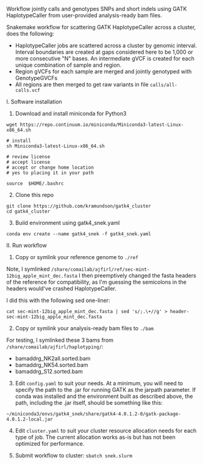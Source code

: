 Workflow jointly calls and genotypes SNPs and short indels using GATK HaplotypeCaller
from user-provided analysis-ready bam files.

Snakemake workflow for scattering GATK HaplotypeCaller across a cluster, does the following:

* HaplotypeCaller jobs are scattered across a cluster by genomic interval. Interval 
  boundaries are created at gaps considered here to be 1,000 or more consecutive "N" bases.
  An intermediate gVCF is created for each unique combination of sample and region.
* Region gVCFs for each sample are merged and jointly genotyped with GenotypeGVCFs
* All regions are then merged to get raw variants in file ```calls/all-calls.vcf```

I. Software installation

1. Download and install miniconda for Python3

```
wget https://repo.continuum.io/miniconda/Miniconda3-latest-Linux-x86_64.sh

# install
sh Miniconda3-latest-Linux-x86_64.sh

# review license
# accept license
# accept or change home location
# yes to placing it in your path

source  $HOME/.bashrc
```

2. Clone this repo

```
git clone https://github.com/kramundson/gatk4_cluster
cd gatk4_cluster
```

3. Build environment using gatk4_snek.yaml

```
conda env create --name gatk4_snek -f gatk4_snek.yaml
```

II. Run workflow

1. Copy or symlink your reference genome to ```./ref```

Note, I symlinked ```/share/comailab/ajfirl/ref/sec-mint-12big_apple_mint_dec.fasta```
I then preemptively changed the fasta headers of the reference for compatibility, as
I'm guessing the semicolons in the headers would've crashed HaplotypeCaller.

I did this with the following sed one-liner:

```cat sec-mint-12big_apple_mint_dec.fasta | sed 's/;.\+//g' > header-sec-mint-12big_apple_mint_dec.fasta```

2. Copy or symlink your analysis-ready bam files to ```./bam```

For testing, I symlinked these 3 bams from ```/share/comailab/ajfirl/haplotyping/```:

* bamaddrg_NK2all.sorted.bam
* bamaddrg_NK54.sorted.bam
* bamaddrg_S12.sorted.bam

3. Edit ```config.yaml``` to suit your needs. At a minimum, you will need to specify the
path to the .jar for running GATK as the jarpath parameter. If conda was installed and the
environment built as described above, the path, including the .jar itself, should be
something like this:

```
~/miniconda3/envs/gatk4_snek/share/gatk4-4.0.1.2-0/gatk-package-4.0.1.2-local.jar
```

4. Edit ```cluster.yaml``` to suit your cluster resource allocation needs for each type of
job. The current allocation works as-is but has not been optimized for performance.

5. Submit workflow to cluster: ```sbatch snek.slurm```
